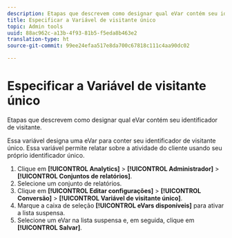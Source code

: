 ```yaml
---
description: Etapas que descrevem como designar qual eVar contém seu identificador de visitante.
title: Especificar a Variável de visitante único
topic: Admin tools
uuid: 88ac962c-a13b-4f93-81b5-f5eda8b463e2
translation-type: ht
source-git-commit: 99ee24efaa517e8da700c67818c111c4aa90dc02

---
```



# Especificar a Variável de visitante único

Etapas que descrevem como designar qual eVar contém seu identificador de visitante.

Essa variável designa uma eVar para conter seu identificador de visitante único. Essa variável permite relatar sobre a atividade do cliente usando seu próprio identificador único.

1. Clique em **[!UICONTROL Analytics]** > **[!UICONTROL Administrador]** > **[!UICONTROL Conjuntos de relatórios]**.
1. Selecione um conjunto de relatórios.
1. Clique em **[!UICONTROL Editar configurações]** > **[!UICONTROL Conversão]** > **[!UICONTROL Variável de visitante único]**.
1. Marque a caixa de seleção **[!UICONTROL eVars disponíveis]** para ativar a lista suspensa.
1. Selecione um eVar na lista suspensa e, em seguida, clique em **[!UICONTROL Salvar]**.
